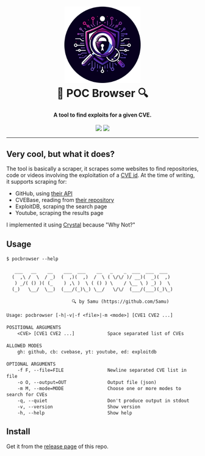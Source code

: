 <h1 align="center">
    <br>
    <img src="assets/pocbrowser_logo.png" width="200px" alt="DNSHunter">
    <br>
    🔎 POC Browser 🔍
</h1>

<h4 align="center">A tool to find exploits for a given CVE.</h4>

<p align="center">
    <img src="https://github.com/5amu/pocbrowser/actions/workflows/release.yml/badge.svg">
    <img src="https://github.com/5amu/pocbrowser/actions/workflows/validate.yml/badge.svg">
</p>

---

## Very cool, but what it does?

The tool is basically a scraper, it scrapes some websites to find repositories, code or videos involving the exploitation of a [CVE id](https://en.wikipedia.org/wiki/Common_Vulnerabilities_and_Exposures). At the time of writing, it supports scraping for:

* GitHub, using [their API](https://docs.github.com/en/rest/search#search-repositories)
* CVEBase, reading from [their repository](https://github.com/cvebase/cvebase.com/)
* ExploitDB, scraping the search page
* Youtube, scraping the results page

I implemented it using [Crystal](https://crystal-lang.org/) because "Why Not?"

## Usage

```
$ pocbrowser --help

   ___   __    __    ___  ___    __   _    _  ___  ___  ___  
  (  ,\ /  \  / _)  (  ,)(  ,)  /  \ ( \/\/ )/ __)(  _)(  ,) 
   ) _/( () )( (_    ) ,\ )  \ ( () ) \    / \__ \ ) _) )  \ 
  (_)   \__/  \__)  (___/(_)\_) \__/   \/\/  (___/(___)(_)\_)
  
                        🔍 by 5amu (https://github.com/5amu)

Usage: pocbrowser [-h|-v|-f <file>|-m <mode>] [CVE1 CVE2 ...]

POSITIONAL ARGUMENTS
    <CVE> [CVE1 CVE2 ...]            Space separated list of CVEs

ALLOWED MODES
    gh: github, cb: cvebase, yt: youtube, ed: exploitdb

OPTIONAL ARGUMENTS
    -f F, --file=FILE                Newline separated CVE list in file
    -o O, --output=OUT               Output file (json)
    -m M, --mode=MODE                Choose one or more modes to search for CVEs
    -q, --quiet                      Don't produce output in stdout
    -v, --version                    Show version
    -h, --help                       Show help
```

## Install

Get it from the [release page](https://github.com/5amu/pocbrowser/releases) of this repo.